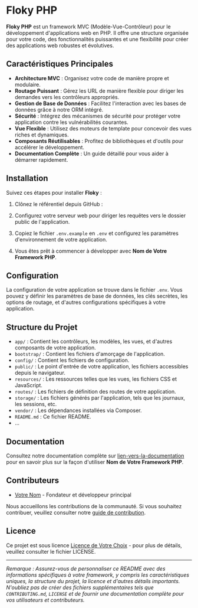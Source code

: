 # Floky PHP

**Floky PHP** est un framework MVC (Modèle-Vue-Contrôleur) pour le développement d'applications web en PHP. Il offre une structure organisée pour votre code, des fonctionnalités puissantes et une flexibilité pour créer des applications web robustes et évolutives.

## Caractéristiques Principales

- **Architecture MVC** : Organisez votre code de manière propre et modulaire.
- **Routage Puissant** : Gérez les URL de manière flexible pour diriger les demandes vers les contrôleurs appropriés.
- **Gestion de Base de Données** : Facilitez l'interaction avec les bases de données grâce à notre ORM intégré.
- **Sécurité** : Intégrez des mécanismes de sécurité pour protéger votre application contre les vulnérabilités courantes.
- **Vue Flexible** : Utilisez des moteurs de template pour concevoir des vues riches et dynamiques.
- **Composants Réutilisables** : Profitez de bibliothèques et d'outils pour accélérer le développement.
- **Documentation Complète** : Un guide détaillé pour vous aider à démarrer rapidement.

## Installation

Suivez ces étapes pour installer **Floky** :

1. Clônez le référentiel depuis GitHub :


4. Configurez votre serveur web pour diriger les requêtes vers le dossier public de l'application.

5. Copiez le fichier `.env.example` en `.env` et configurez les paramètres d'environnement de votre application.

6. Vous êtes prêt à commencer à développer avec **Nom de Votre Framework PHP**.

## Configuration

La configuration de votre application se trouve dans le fichier `.env`. Vous pouvez y définir les paramètres de base de données, les clés secrètes, les options de routage, et d'autres configurations spécifiques à votre application.

## Structure du Projet

- `app/` : Contient les contrôleurs, les modèles, les vues, et d'autres composants de votre application.
- `bootstrap/` : Contient les fichiers d'amorçage de l'application.
- `config/` : Contient les fichiers de configuration.
- `public/` : Le point d'entrée de votre application, les fichiers accessibles depuis le navigateur.
- `resources/` : Les ressources telles que les vues, les fichiers CSS et JavaScript.
- `routes/` : Les fichiers de définition des routes de votre application.
- `storage/` : Les fichiers générés par l'application, tels que les journaux, les sessions, etc.
- `vendor/` : Les dépendances installées via Composer.
- `README.md` : Ce fichier README.
- ...

## Documentation

Consultez notre documentation complète sur [lien-vers-la-documentation](https://example.com/documentation) pour en savoir plus sur la façon d'utiliser **Nom de Votre Framework PHP**.

## Contributeurs

- [Votre Nom](https://github.com/votre-utilisateur) - Fondateur et développeur principal

Nous accueillons les contributions de la communauté. Si vous souhaitez contribuer, veuillez consulter notre [guide de contribution](CONTRIBUTING.md).

## Licence

Ce projet est sous licence [Licence de Votre Choix](LICENSE) - pour plus de détails, veuillez consulter le fichier LICENSE.

---

*Remarque : Assurez-vous de personnaliser ce README avec des informations spécifiques à votre framework, y compris les caractéristiques uniques, la structure du projet, la licence et d'autres détails importants. N'oubliez pas de créer des fichiers supplémentaires tels que `CONTRIBUTING.md`, `LICENSE` et de fournir une documentation complète pour vos utilisateurs et contributeurs.*
